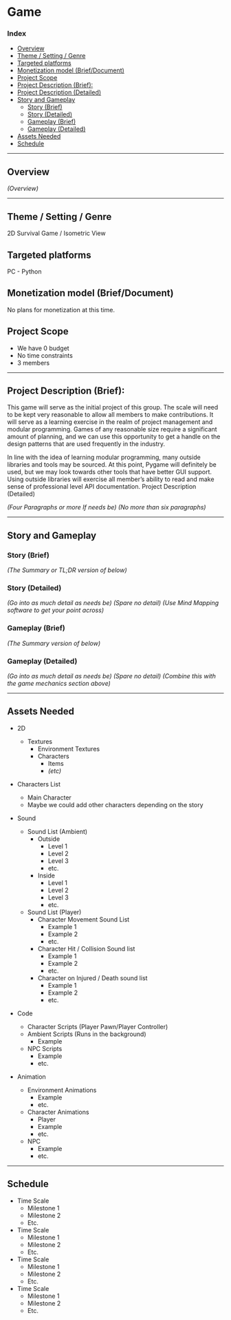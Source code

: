 # Game

### Index

- [Overview](#overview)
- [Theme / Setting / Genre](#theme--setting--genre)
- [Targeted platforms](#targeted-platforms)
- [Monetization model (Brief/Document)](#monetization-model-briefdocument)
- [Project Scope](#project-scope)
- [Project Description (Brief):](#project-description-brief)
- [Project Description (Detailed)](#project-description-detailed)
- [Story and Gameplay](#story-and-gameplay)
	- [Story (Brief)](#story-brief)
	- [Story (Detailed)](#story-detailed)
	- [Gameplay (Brief)](#gameplay-brief)
	- [Gameplay (Detailed)](#gameplay-detailed)
- [Assets Needed](#assets-needed)
- [Schedule](#schedule)

---

## Overview

_(Overview)_

---

## Theme / Setting / Genre
2D Survival Game / Isometric View
	
## Targeted platforms
PC - Python
	
## Monetization model (Brief/Document)
No plans for monetization at this time.
	
## Project Scope 
- We have 0 budget
- No time constraints
- 3 members

---

## Project Description (Brief):

This game will serve as the initial project of this group. The scale will need to be kept very reasonable to allow all members to make contributions. It will serve as a learning exercise in the realm of project management and modular programming. Games of any reasonable size require a significant amount of planning, and we can use this opportunity to get a handle on the design patterns that are used frequently in the industry.

In line with the idea of learning modular programming, many outside libraries and tools may be sourced. At this point, Pygame will definitely be used, but we may look towards other tools that have better GUI support. Using outside libraries will exercise all member’s ability to read and make sense of professional level API documentation.
Project Description (Detailed)

_(Four Paragraphs or more If needs be)_
_(No more than six paragraphs)_

---

## Story and Gameplay

### Story (Brief)

_(The Summary or TL;DR version of below)_

### Story (Detailed)

_(Go into as much detail as needs be)_
_(Spare no detail)_
_(Use Mind Mapping software to get your point across)_

### Gameplay (Brief)
_(The Summary version of below)_

### Gameplay (Detailed)
_(Go into as much detail as needs be)_
_(Spare no detail)_
_(Combine this with the game mechanics section above)_

---

## Assets Needed
- 2D
	- Textures
		- Environment Textures
		- Characters
            - Items
            - _(etc)_

- Characters List
	- Main Character
	- Maybe we could add other characters depending on the story
	
- Sound
	- Sound List (Ambient)
		- Outside
			- Level 1
			- Level 2 
			- Level 3
			- etc.
		- Inside
			- Level 1
			- Level 2
			- Level 3
			- etc.
	- Sound List (Player)
		- Character Movement Sound List
			- Example 1
			- Example 2
			- etc. 
		- Character Hit / Collision Sound list
			- Example 1
			- Example 2
			- etc.
		- Character on Injured / Death sound list
			- Example 1
			- Example 2
			- etc.

- Code
	- Character Scripts (Player Pawn/Player Controller)
	- Ambient Scripts (Runs in the background)
		- Example
	- NPC Scripts
		- Example
		- etc.

- Animation
	- Environment Animations 
		- Example
		- etc.
	- Character Animations 
		- Player
		- Example 
		- etc.
	- NPC
		- Example
		- etc.

---

## Schedule

- Time Scale
	- Milestone 1
	- Milestone 2
	- Etc.
- Time Scale
	- Milestone 1
	- Milestone 2
	- Etc.
- Time Scale
	- Milestone 1
	- Milestone 2
	- Etc.
- Time Scale
	- Milestone 1
	- Milestone 2
	- Etc.
